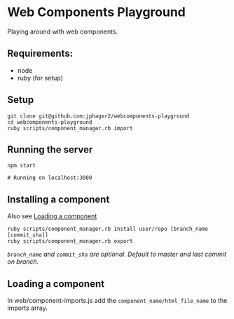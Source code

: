 # Web Components Playground

Playing around with web components.

## Requirements:

- node
- ruby (for setup)

## Setup

```
git clone git@github.com:jphager2/webcomponents-playground
cd webcomponents-playground
ruby scripts/component_manager.rb import
```

## Running the server

```
npm start

# Running on localhost:3000
```

## Installing a component

Also see [Loading a component](loading-a-component)

```
ruby scripts/component_manager.rb install user/repo [branch_name [commit_sha]]
ruby scripts/component_manager.rb export
```
*`branch_name` and `commit_sha` are optional. Default to master and last commit on branch.*

## Loading a component

In web/component-imports.js add the `component_name/html_file_name` to the imports array.
